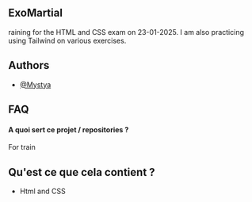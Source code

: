 ## ExoMartial
raining for the HTML and CSS exam on 23-01-2025. I am also practicing using Tailwind on various exercises.
## Authors

- [@Mystya](https://github.com/Desmet-Thierry)


## FAQ

#### A quoi sert ce projet / repositories ?

For train

## Qu'est ce que cela contient ?

- Html and CSS 